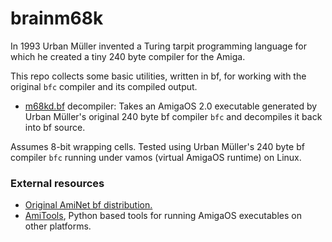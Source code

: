 # brainm68k

In 1993 Urban Müller invented a Turing tarpit programming language for which he created a tiny 240 byte compiler for the Amiga.

This repo collects some basic utilities, written in bf, for working with the original `bfc` compiler and its compiled output.


* [m68kd.bf](m68kd.bf) decompiler: Takes an AmigaOS 2.0 executable generated by Urban Müller's original 240 byte bf compiler `bfc` and decompiles it back into bf source.

Assumes 8-bit wrapping cells. Tested using Urban Müller's 240 byte bf compiler `bfc` running under vamos (virtual AmigaOS runtime) on Linux.


### External resources
* [Original AmiNet bf distribution.](http://main.aminet.net/dev/lang/brainfuck-2.lha)
* [AmiTools](https://github.com/cnvogelg/amitools), Python based tools for running AmigaOS executables on other platforms.
